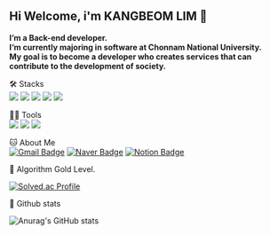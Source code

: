 ## Hi Welcome, i'm KANGBEOM LIM 👋
**I’m a Back-end developer.**  
**I‘m currently majoring in software at Chonnam National University.  
My goal is to become a developer who creates services that can contribute to the development of society.**  
  
🛠️ Stacks  
<img src="https://img.shields.io/badge/Java-007396?style=flat-square&logo=java&logoColor=white"> 
<img src="https://img.shields.io/badge/Python-3776AB?style=flat-square&logo=python&logoColor=white">
<img src="https://img.shields.io/badge/Spring Boot-6DB33F?style=flat-square&logo=Spring Boot&logoColor=white">
<img src="https://img.shields.io/badge/Flask-3776AB?style=flat-square&logo=Flask&logoColor=white">
<img src="https://img.shields.io/badge/MySQL-4479A1?style=flat-square&logo=mysql&logoColor=white">

💪🏼 Tools  
<img src="https://img.shields.io/badge/Visual Studio Code-007ACC?style=flat-square&logo=Visual Studio Code&logoColor=white">
<img src="https://img.shields.io/badge/intellijidea-7239B3?style=flat-square&logo=intellijidea&logoColor=white">
<img src="https://img.shields.io/badge/github-181717?style=flat-square&logo=github&logoColor=white">

🐱 About Me  
[![Gmail Badge](https://img.shields.io/badge/Gmail-d14836?style=flat-square&logo=Gmail&logoColor=white&link=mailto:a92716335@gmail.com)](mailto:a92716335@gmail.com)
[![Naver Badge](https://img.shields.io/badge/Naver-03C75A?style=flat-square&logo=Naver&logoColor=white&link=mailto:jkl6147@naver.com)](mailto:jkl6147@naver.com)
[![Notion Badge](https://img.shields.io/badge/Notion-1877f2?logo=Notion&logoColor=white&link=https://www.notion.so/5f139e0424034d219fdaf80a644c28bf?pvs=4)](https://www.notion.so/5f139e0424034d219fdaf80a644c28bf?pvs=4)

🏅 Algorithm Gold Level.  

[![Solved.ac Profile](http://mazassumnida.wtf/api/v2/generate_badge?boj=jkl6147)](https://solved.ac/jkl6147/)

🌱 Github stats

![Anurag's GitHub stats](https://github-readme-stats.vercel.app/api?username=kangboom&show_icons=true&theme=dracula)

<!--
**Kangboom/Kangboom** is a ✨ _special_ ✨ repository because its `README.md` (this file) appears on your GitHub profile.

Here are some ideas to get you started:

- 🔭 I’m currently working on ...
- 🌱 I’m currently learning ...
- 👯 I’m looking to collaborate on ...
- 🤔 I’m looking for help with ...
- 💬 Ask me about ...
- 📫 How to reach me: ...
- 😄 Pronouns: ...
- ⚡ Fun fact: ...
-->
